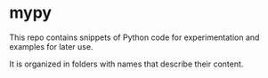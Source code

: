 # mypy

This repo contains snippets of Python code for experimentation and examples for later use.

It is organized in folders with names that describe their content.
